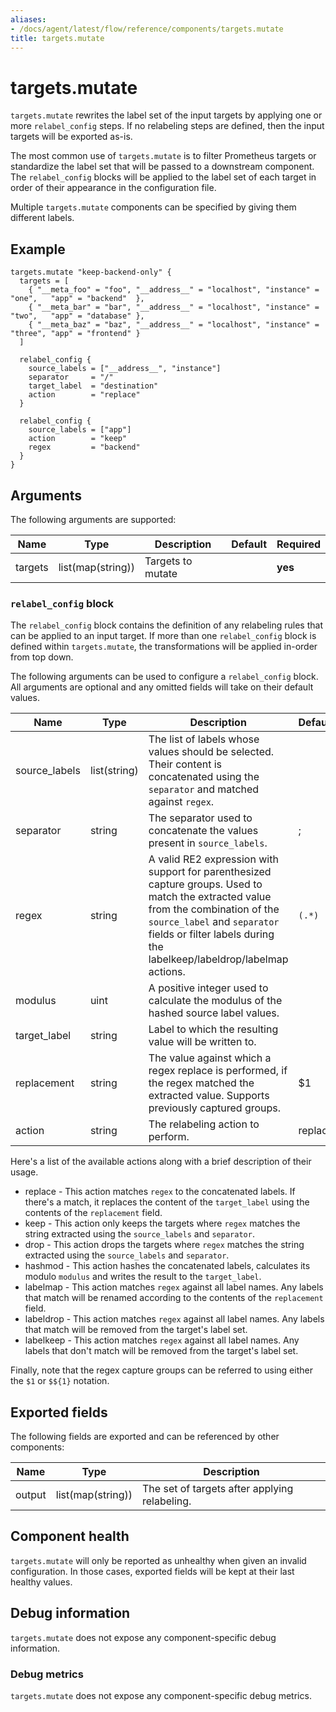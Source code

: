 ```yaml
---
aliases:
- /docs/agent/latest/flow/reference/components/targets.mutate
title: targets.mutate
---
```


# targets.mutate

`targets.mutate` rewrites the label set of the input targets by applying one or
more `relabel_config` steps. If no relabeling steps are defined, then the input
targets will be exported as-is.

The most common use of `targets.mutate` is to filter Prometheus targets or
standardize the label set that will be passed to a downstream component. The
`relabel_config` blocks will be applied to the label set of each target in
order of their appearance in the configuration file.

Multiple `targets.mutate` components can be specified by giving them different
labels.

## Example

```river
targets.mutate "keep-backend-only" {
  targets = [
    { "__meta_foo" = "foo", "__address__" = "localhost", "instance" = "one",   "app" = "backend"  },
    { "__meta_bar" = "bar", "__address__" = "localhost", "instance" = "two",   "app" = "database" },
    { "__meta_baz" = "baz", "__address__" = "localhost", "instance" = "three", "app" = "frontend" }
  ]

  relabel_config {
    source_labels = ["__address__", "instance"]
    separator     = "/"
    target_label  = "destination"
    action        = "replace"
  }

  relabel_config {
    source_labels = ["app"]
    action        = "keep"
    regex         = "backend"
  }
}
```

## Arguments

The following arguments are supported:

Name | Type | Description | Default | Required
---- | ---- | ----------- | ------- | --------
targets | list(map(string)) | Targets to mutate | | **yes**


### `relabel_config` block
The `relabel_config` block contains the definition of any relabeling rules
that can be applied to an input target. If more than one `relabel_config` block is defined within `targets.mutate`, the transformations will be applied in-order from top down.

The following arguments can be used to configure a `relabel_config` block.
All arguments are optional and any omitted fields will take on their default
values.

Name | Type | Description | Default | Required
---- | ---- | ----------- | ------- | --------
source_labels | list(string) | The list of labels whose values should be selected. Their content is concatenated using the `separator` and matched against `regex`. | | no
separator     | string       |  The separator used to concatenate the values present in `source_labels`. | ; | no
regex         | string       | A valid RE2 expression with support for parenthesized capture groups. Used to match the extracted value from the combination of the `source_label` and `separator` fields or filter labels during the labelkeep/labeldrop/labelmap actions. | `(.*)` | no
modulus       | uint         | A positive integer used to calculate the modulus of the hashed source label values. | | no
target_label  | string       | Label to which the resulting value will be written to. | | no
replacement   | string       | The value against which a regex replace is performed, if the regex matched the extracted value. Supports previously captured groups. | $1 | no
action        | string       | The relabeling action to perform. | replace | no

Here's a list of the available actions along with a brief description of their usage.

* replace - This action matches `regex` to the concatenated labels. If there's a match, it replaces the content of the `target_label` using the contents of the `replacement` field.
* keep    - This action only keeps the targets where `regex` matches the string extracted using the `source_labels` and `separator`.
* drop    - This action drops the targets where `regex` matches the string extracted using the `source_labels` and `separator`.
* hashmod - This action hashes the concatenated labels, calculates its modulo `modulus` and writes the result to the `target_label`.
* labelmap  - This action matches `regex` against all label names. Any labels that match will be renamed according to the contents of the `replacement` field.
* labeldrop - This action matches `regex` against all label names. Any labels that match will be removed from the target's label set.
* labelkeep - This action matches `regex` against all label names. Any labels that don't match will be removed from the target's label set.

Finally, note that the regex capture groups can be referred to using either the `$1` or `$${1}` notation.

## Exported fields

The following fields are exported and can be referenced by other components:

Name | Type | Description
---- | ---- | -----------
output | list(map(string)) | The set of targets after applying relabeling.

## Component health

`targets.mutate` will only be reported as unhealthy when given an invalid
configuration. In those cases, exported fields will be kept at their last
healthy values.

## Debug information

`targets.mutate` does not expose any component-specific debug information.

### Debug metrics

`targets.mutate` does not expose any component-specific debug metrics.
